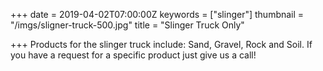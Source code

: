 +++
date = 2019-04-02T07:00:00Z
keywords = ["slinger"]
thumbnail = "/imgs/sligner-truck-500.jpg"
title = "Slinger Truck Only"

+++
Products for the slinger truck include: Sand, Gravel, Rock and Soil. If you have a request for a specific product just give us a call! 